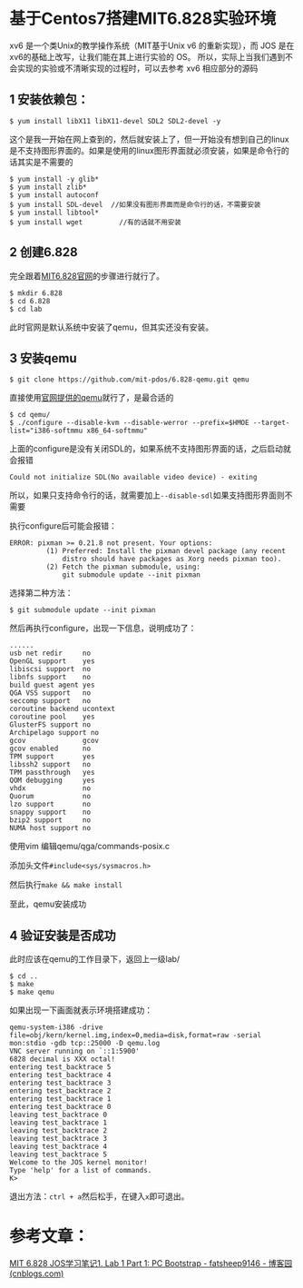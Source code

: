 # 基于Centos7搭建MIT6.828实验环境

xv6 是一个类Unix的教学操作系统（MIT基于Unix v6 的重新实现），而 JOS 是在xv6的基础上改写，让我们能在其上进行实验的 OS。 所以，实际上当我们遇到不会实现的实验或不清晰实现的过程时，可以去参考 xv6 相应部分的源码

## 1 安装依赖包：

```shell
$ yum install libX11 libX11-devel SDL2 SDL2-devel -y
```

这个是我一开始在网上查到的，然后就安装上了，但一开始没有想到自己的linux是不支持图形界面的。如果是使用的linux图形界面就必须安装，如果是命令行的话其实是不需要的

```shell
$ yum install -y glib*
$ yum install zlib*
$ yum install autoconf
$ yum install SDL-devel  //如果没有图形界面而是命令行的话，不需要安装
$ yum install libtool*
$ yum install wget  	   //有的话就不用安装
```



## 2 创建6.828

完全跟着[MIT6.828官网](https://pdos.csail.mit.edu/6.828/2018/labs/lab1/)的步骤进行就行了。

```shell
$ mkdir 6.828
$ cd 6.828
$ cd lab
```

此时官网是默认系统中安装了qemu，但其实还没有安装。



## 3 安装qemu

```shell
$ git clone https://github.com/mit-pdos/6.828-qemu.git qemu
```

直接使用[官网提供的qemu](https://pdos.csail.mit.edu/6.828/2018/tools.html)就行了，是最合适的

```shell
$ cd qemu/
$ ./configure --disable-kvm --disable-werror --prefix=$HMOE --target-list="i386-softmmu x86_64-softmmu"			
```

上面的configure是没有关闭SDL的，如果系统不支持图形界面的话，之后启动就会报错

```shell
Could not initialize SDL(No available video device) - exiting
```

所以，如果只支持命令行的话，就需要加上`--disable-sdl`如果支持图形界面则不需要



执行configure后可能会报错：

```shell
ERROR: pixman >= 0.21.8 not present. Your options:
         (1) Preferred: Install the pixman devel package (any recent
             distro should have packages as Xorg needs pixman too).
         (2) Fetch the pixman submodule, using:
             git submodule update --init pixman
```

选择第二种方法：

```shell
$ git submodule update --init pixman
```

然后再执行configure，出现一下信息，说明成功了：

```shell
......
usb net redir     no
OpenGL support    yes
libiscsi support  no
libnfs support    no
build guest agent yes
QGA VSS support   no
seccomp support   no
coroutine backend ucontext
coroutine pool    yes
GlusterFS support no
Archipelago support no
gcov              gcov
gcov enabled      no
TPM support       yes
libssh2 support   no
TPM passthrough   yes
QOM debugging     yes
vhdx              no
Quorum            no
lzo support       no
snappy support    no
bzip2 support     no
NUMA host support no
```

使用vim 编辑qemu/qga/commands-posix.c

添加头文件`#include<sys/sysmacros.h>`

然后执行`make && make install`

至此，qemu安装成功



## 4 验证安装是否成功

此时应该在qemu的工作目录下，返回上一级lab/

```shell
$ cd ..
$ make
$ make qemu
```

如果出现一下画面就表示环境搭建成功：

```shell
qemu-system-i386 -drive file=obj/kern/kernel.img,index=0,media=disk,format=raw -serial mon:stdio -gdb tcp::25000 -D qemu.log 
VNC server running on `::1:5900'
6828 decimal is XXX octal!
entering test_backtrace 5
entering test_backtrace 4
entering test_backtrace 3
entering test_backtrace 2
entering test_backtrace 1
entering test_backtrace 0
leaving test_backtrace 0
leaving test_backtrace 1
leaving test_backtrace 2
leaving test_backtrace 3
leaving test_backtrace 4
leaving test_backtrace 5
Welcome to the JOS kernel monitor!
Type 'help' for a list of commands.
K> 
```

退出方法：`ctrl + a`然后松手，在键入`x`即可退出。



# 参考文章：

[MIT 6.828 JOS学习笔记1. Lab 1 Part 1: PC Bootstrap - fatsheep9146 - 博客园 (cnblogs.com)](https://www.cnblogs.com/fatsheep9146/p/5068353.html)